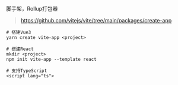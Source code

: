 脚手架，Rollup打包器

> https://github.com/vitejs/vite/tree/main/packages/create-app

```
# 搭建Vue3
yarn create vite-app <project>

# 搭建React
mkdir <project>
npm init vite-app --template react

# 支持TypeScript
<script lang="ts">
```

